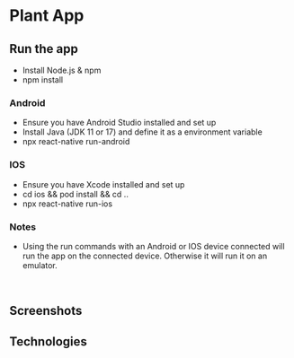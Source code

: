 # Plant App

## Run the app
- Install Node.js & npm
- npm install

### Android
- Ensure you have Android Studio installed and set up
- Install Java (JDK 11 or 17) and define it as a environment variable
- npx react-native run-android
  
### IOS
- Ensure you have Xcode installed and set up
- cd ios && pod install && cd ..
- npx react-native run-ios

### Notes
- Using the run commands with an Android or IOS device connected will run the app on the connected device. Otherwise it will run it on an emulator.

<br/>

## Screenshots


## Technologies
